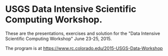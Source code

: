 # USGS Data Intensive Scientific Computing Workshop.

These are the presentations, exercises and solution for the "Data
Intensive Scientific Computing Workshop" June 23-25, 2015.

The program is at <https://www.rc.colorado.edu/2015-USGS-Data-Workshop>

